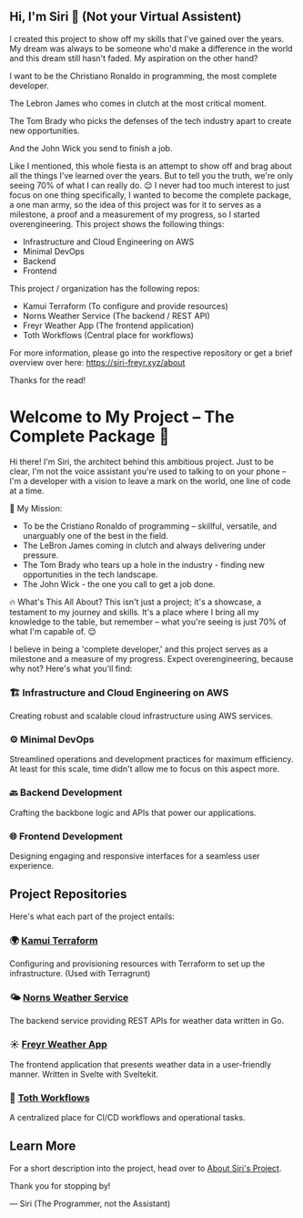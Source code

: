 ## Hi, I'm Siri 👋 (Not your Virtual Assistent)

I created this project to show off my skills that I've gained over the years. My dream was always to be someone who'd make a difference in the world and this dream still hasn't faded. 
My aspiration on the other hand? 

I want to be the Christiano Ronaldo in programming, the most complete developer. 

The Lebron James who comes in clutch at the most critical moment. 

The Tom Brady who picks the defenses of the tech industry apart to create new opportunities. 

And the John Wick you send to finish a job.

Like I mentioned, this whole fiesta is an attempt to show off and brag about all the things I've learned over the years. But to tell you the truth, we're only seeing 70% of what I can really do. 😌
I never had too much interest to just focus on one thing specifically, I wanted to become the complete package, a one man army, so the idea of this project was for it to serves as a milestone,
a proof and a measurement of my progress, so I started overengineering. This project shows the following things:

- Infrastructure and Cloud Engineering on AWS
- Minimal DevOps
- Backend
- Frontend

This project / organization has the following repos:

- Kamui Terraform (To configure and provide resources)
- Norns Weather Service (The backend / REST API)
- Freyr Weather App (The frontend application)
- Toth Workflows (Central place for workflows)

For more information, please go into the respective repository or get a brief overview over here: https://siri-freyr.xyz/about

Thanks for the read!

# Welcome to My Project – The Complete Package 🌟

Hi there! I'm Siri, the architect behind this ambitious project. Just to be clear, I'm not the voice assistant you're used to talking to on your phone – I'm a developer with a vision to leave a mark on the world, one line of code at a time.

🚀 My Mission:
- To be the Cristiano Ronaldo of programming – skillful, versatile, and unarguably one of the best in the field.
- The LeBron James coming in clutch and always delivering under pressure.
- The Tom Brady who tears up a hole in the industry - finding new opportunities in the tech landscape.
- The John Wick - the one you call to get a job done.

🔥 What's This All About?
This isn't just a project; it's a showcase, a testament to my journey and skills. It's a place where I bring all my knowledge to the table, but remember – what you're seeing is just 70% of what I'm capable of. 😌

I believe in being a 'complete developer,' and this project serves as a milestone and a measure of my progress. Expect overengineering, because why not? Here's what you'll find:

### 🏗 Infrastructure and Cloud Engineering on AWS
Creating robust and scalable cloud infrastructure using AWS services.

### ⚙️ Minimal DevOps
Streamlined operations and development practices for maximum efficiency. At least for this scale, time didn't allow me to focus on this aspect more. 

### 🔙 Backend Development
Crafting the backbone logic and APIs that power our applications.

### 🌐 Frontend Development
Designing engaging and responsive interfaces for a seamless user experience.

## Project Repositories
Here's what each part of the project entails:

### 🌍 [Kamui Terraform](https://github.com/siri-aws-web-app/kamui-terraform)
Configuring and provisioning resources with Terraform to set up the infrastructure. (Used with Terragrunt)

### 🌤 [Norns Weather Service](https://github.com/siri-aws-web-app/norns-weather-service)
The backend service providing REST APIs for weather data written in Go.

### ☀️ [Freyr Weather App](https://github.com/siri-aws-web-app/freyr-weather-app)
The frontend application that presents weather data in a user-friendly manner. Written in Svelte with Sveltekit.

### 🔄 [Toth Workflows](https://github.com/siri-aws-web-app/toth-workflows)
A centralized place for CI/CD workflows and operational tasks.

## Learn More
For a short description into the project, head over to [About Siri's Project](https://siri-freyr.xyz/about).

Thank you for stopping by!

— Siri (The Programmer, not the Assistant)

